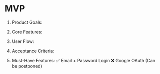 # MVP

1. Product Goals:

2. Core Features:

3. User Flow:

4. Acceptance Criteria:

5. Must-Have Features:
✅ Email + Password Login
❌ Google OAuth (Can be postponed)